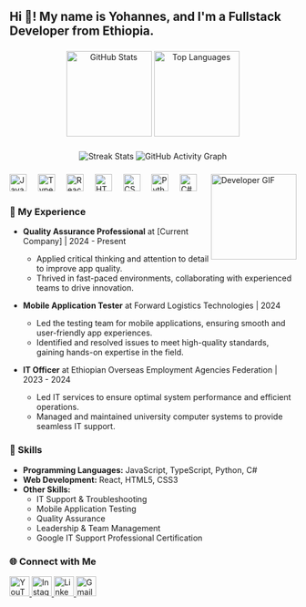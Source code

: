 <h2 align="left">Hi 👋! My name is Yohannes, and I'm a Fullstack Developer from Ethiopia.</h2>

###

<div align="center">
  <!-- Dynamic GitHub Stats -->
  <img src="https://github-readme-stats.vercel.app/api?username=sthtsay&show_icons=true&include_all_commits=true&count_private=true&theme=dracula" height="150" alt="GitHub Stats" />
  
  <!-- Dynamic Top Languages -->
  <img src="https://github-readme-stats.vercel.app/api/top-langs?username=sthtsay&layout=compact&langs_count=8&theme=dracula" height="150" alt="Top Languages" />
</div>

###

<div align="center">
  <!-- Dynamic Streak Stats -->
  <img src="https://github-readme-streak-stats.herokuapp.com?user=sthtsay&theme=dracula&hide_border=true" alt="Streak Stats" />
  
  <!-- Dynamic Commit Graph -->
  <img src="https://github-readme-activity-graph.cyclic.app/graph?username=sthtsay&theme=dracula&hide_border=true" alt="GitHub Activity Graph" />
</div>

###

<img align="right" height="150" src="https://i.imgflip.com/65efzo.gif" alt="Developer GIF" />

###

<div align="left">
  <img src="https://cdn.jsdelivr.net/gh/devicons/devicon/icons/javascript/javascript-original.svg" height="30" alt="JavaScript logo" />
  <img width="12" />
  <img src="https://cdn.jsdelivr.net/gh/devicons/devicon/icons/typescript/typescript-original.svg" height="30" alt="TypeScript logo" />
  <img width="12" />
  <img src="https://cdn.jsdelivr.net/gh/devicons/devicon/icons/react/react-original.svg" height="30" alt="React logo" />
  <img width="12" />
  <img src="https://cdn.jsdelivr.net/gh/devicons/devicon/icons/html5/html5-original.svg" height="30" alt="HTML5 logo" />
  <img width="12" />
  <img src="https://cdn.jsdelivr.net/gh/devicons/devicon/icons/css3/css3-original.svg" height="30" alt="CSS3 logo" />
  <img width="12" />
  <img src="https://cdn.jsdelivr.net/gh/devicons/devicon/icons/python/python-original.svg" height="30" alt="Python logo" />
  <img width="12" />
  <img src="https://cdn.jsdelivr.net/gh/devicons/devicon/icons/csharp/csharp-original.svg" height="30" alt="C# logo" />
</div>

###

<h3 align="left">💼 My Experience</h3>

- **Quality Assurance Professional** at [Current Company] | 2024 - Present  
  - Applied critical thinking and attention to detail to improve app quality.  
  - Thrived in fast-paced environments, collaborating with experienced teams to drive innovation.

- **Mobile Application Tester** at Forward Logistics Technologies | 2024  
  - Led the testing team for mobile applications, ensuring smooth and user-friendly app experiences.  
  - Identified and resolved issues to meet high-quality standards, gaining hands-on expertise in the field.

- **IT Officer** at Ethiopian Overseas Employment Agencies Federation | 2023 - 2024  
  - Led IT services to ensure optimal system performance and efficient operations.  
  - Managed and maintained university computer systems to provide seamless IT support.

###

<h3 align="left">🔧 Skills</h3>

- **Programming Languages:** JavaScript, TypeScript, Python, C#  
- **Web Development:** React, HTML5, CSS3  
- **Other Skills:**  
  - IT Support & Troubleshooting  
  - Mobile Application Testing  
  - Quality Assurance  
  - Leadership & Team Management  
  - Google IT Support Professional Certification  

###

<h3 align="left">🌐 Connect with Me</h3>

<div align="left">
  <a href="https://www.youtube.com/your-channel" target="_blank">
    <img src="https://img.shields.io/static/v1?message=YouTube&logo=youtube&label=&color=FF0000&logoColor=white&labelColor=&style=for-the-badge" height="35" alt="YouTube logo" />
  </a>
  <a href="https://www.instagram.com/john_mesfn" target="_blank">
    <img src="https://img.shields.io/static/v1?message=Instagram&logo=instagram&label=&color=E4405F&logoColor=white&labelColor=&style=for-the-badge" height="35" alt="Instagram logo" />
  </a>
  <a href="https://www.linkedin.com/in/yohannesmesfin" target="_blank">
    <img src="https://img.shields.io/static/v1?message=LinkedIn&logo=linkedin&label=&color=0077B5&logoColor=white&labelColor=&style=for-the-badge" height="35" alt="LinkedIn logo" />
  </a>
  <a href="mailto:mesfiny711@gmail.com" target="_blank">
    <img src="https://img.shields.io/static/v1?message=Gmail&logo=gmail&label=&color=D14836&logoColor=white&labelColor=&style=for-the-badge" height="35" alt="Gmail logo" />
  </a>
</div>

###

<br clear="both">
